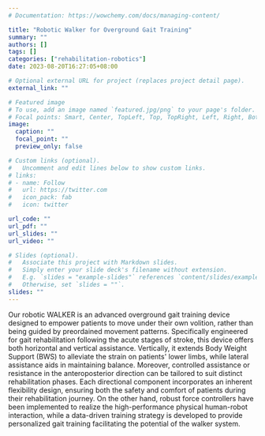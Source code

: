 ```yaml
---
# Documentation: https://wowchemy.com/docs/managing-content/

title: "Robotic Walker for Overground Gait Training"
summary: ""
authors: []
tags: []
categories: ["rehabilitation-robotics"]
date: 2023-08-20T16:27:05+08:00

# Optional external URL for project (replaces project detail page).
external_link: ""

# Featured image
# To use, add an image named `featured.jpg/png` to your page's folder.
# Focal points: Smart, Center, TopLeft, Top, TopRight, Left, Right, BottomLeft, Bottom, BottomRight.
image:
  caption: ""
  focal_point: ""
  preview_only: false

# Custom links (optional).
#   Uncomment and edit lines below to show custom links.
# links:
# - name: Follow
#   url: https://twitter.com
#   icon_pack: fab
#   icon: twitter

url_code: ""
url_pdf: ""
url_slides: ""
url_video: ""

# Slides (optional).
#   Associate this project with Markdown slides.
#   Simply enter your slide deck's filename without extension.
#   E.g. `slides = "example-slides"` references `content/slides/example-slides.md`.
#   Otherwise, set `slides = ""`.
slides: ""
---
```


Our robotic WALKER is an advanced overground gait training device designed to empower patients to move under their own volition, rather than being guided by preordained movement patterns. Specifically engineered for gait rehabilitation following the acute stages of stroke, this device offers both horizontal and vertical assistance. Vertically, it extends Body Weight Support (BWS) to alleviate the strain on patients' lower limbs, while lateral assistance aids in maintaining balance. Moreover, controlled assistance or resistance in the anteroposterior direction can be tailored to suit distinct rehabilitation phases. Each directional component incorporates an inherent flexibility design, ensuring both the safety and comfort of patients during their rehabilitation journey. On the other hand, robust force controllers have been implemented to realize the high-performance physical human-robot interaction, while a data-driven training strategy is developed to provide personalized gait training facilitating the potential of the walker system.
